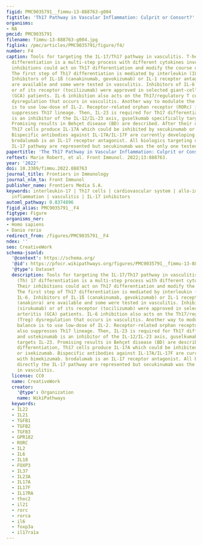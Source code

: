 ```yaml
---
figid: PMC9035791__fimmu-13-888763-g004
figtitle: 'Th17 Pathway in Vascular Inflammation: Culprit or Consort?'
organisms:
- NA
pmcid: PMC9035791
filename: fimmu-13-888763-g004.jpg
figlink: /pmc/articles/PMC9035791/figure/f4/
number: F4
caption: Tools for targeting the IL-17/Th17 pathway in vasculitis. T-helper (Th) 17
  differentiation is a multi-step process with different cytokines involved. Their
  inhibitions could act on Th17 differentiation and modify the course of vasculitis.
  The first step of Th17 differentiation is mediated by interleukin (IL)-1ß and IL-6.
  Inhibitors of IL-1ß (canakinumab, gevokizumab) or IL-1 receptor antagonist (anakinra)
  are available and some were tested in vasculitis. Inhibitors of IL-6 (sirukumab)
  or of its receptor (tocilizumab) were approved in selected giant-cell arteritis
  (GCA) patients. IL-6 inhibition also acts on the Th17/regulatory T cells (Treg)
  dysregulation that occurs in vasculitis. Another way to modulate the Th17/Treg balance
  is to use low-dose of IL-2. Receptor-related orphan receptor (RORc) inhibition also
  suppresses Th17 lineage. Then, IL-23 is required for Th17 differentiation and ustekinumab
  is an inhibitor of the IL-12/IL-23 axis, guselkumab specifically targets IL-23.
  Promising results in Behçet disease (BD) are described. After their differentiation,
  Th17 cells produce IL-17A which could be inhibited by secukinumab or ixekizumab.
  Bispecific antibodies against IL-17A/IL-17F are currently developing with bimekizumab.
  brodalumab is an IL-17 receptor antagonist. All biologics targeting directly the
  IL-17 pathway are represented but secukinumab was the only one tested in vasculitis.
papertitle: 'The Th17 Pathway in Vascular Inflammation: Culprit or Consort?.'
reftext: Marie Robert, et al. Front Immunol. 2022;13:888763.
year: '2022'
doi: 10.3389/fimmu.2022.888763
journal_title: Frontiers in Immunology
journal_nlm_ta: Front Immunol
publisher_name: Frontiers Media S.A.
keywords: interleukin-17 | Th17 cells | cardiovascular system | allo-immune vascular
  inflammation | vasculitis | IL-17 inhibitors
automl_pathway: 0.8374896
figid_alias: PMC9035791__F4
figtype: Figure
organisms_ner:
- Homo sapiens
- Danio rerio
redirect_from: /figures/PMC9035791__F4
ndex: ''
seo: CreativeWork
schema-jsonld:
  '@context': https://schema.org/
  '@id': https://pfocr.wikipathways.org/figures/PMC9035791__fimmu-13-888763-g004.html
  '@type': Dataset
  description: Tools for targeting the IL-17/Th17 pathway in vasculitis. T-helper
    (Th) 17 differentiation is a multi-step process with different cytokines involved.
    Their inhibitions could act on Th17 differentiation and modify the course of vasculitis.
    The first step of Th17 differentiation is mediated by interleukin (IL)-1ß and
    IL-6. Inhibitors of IL-1ß (canakinumab, gevokizumab) or IL-1 receptor antagonist
    (anakinra) are available and some were tested in vasculitis. Inhibitors of IL-6
    (sirukumab) or of its receptor (tocilizumab) were approved in selected giant-cell
    arteritis (GCA) patients. IL-6 inhibition also acts on the Th17/regulatory T cells
    (Treg) dysregulation that occurs in vasculitis. Another way to modulate the Th17/Treg
    balance is to use low-dose of IL-2. Receptor-related orphan receptor (RORc) inhibition
    also suppresses Th17 lineage. Then, IL-23 is required for Th17 differentiation
    and ustekinumab is an inhibitor of the IL-12/IL-23 axis, guselkumab specifically
    targets IL-23. Promising results in Behçet disease (BD) are described. After their
    differentiation, Th17 cells produce IL-17A which could be inhibited by secukinumab
    or ixekizumab. Bispecific antibodies against IL-17A/IL-17F are currently developing
    with bimekizumab. brodalumab is an IL-17 receptor antagonist. All biologics targeting
    directly the IL-17 pathway are represented but secukinumab was the only one tested
    in vasculitis.
  license: CC0
  name: CreativeWork
  creator:
    '@type': Organization
    name: WikiPathways
  keywords:
  - IL22
  - IL21
  - TGFB1
  - TGFB2
  - TGFB3
  - GPR182
  - RORC
  - IL2
  - IL6
  - IL18
  - FOXP3
  - IL37
  - IL23A
  - IL17A
  - IL17F
  - IL17RA
  - thoc2
  - il21
  - rorc
  - rorca
  - il6
  - foxp3a
  - il17ra1a
---
```

